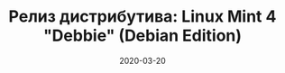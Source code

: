 ---
layout: post
title: "Релиз дистрибутива: Linux Mint 4 \"Debbie\" (Debian Edition)"
date: 2020-03-20   
---